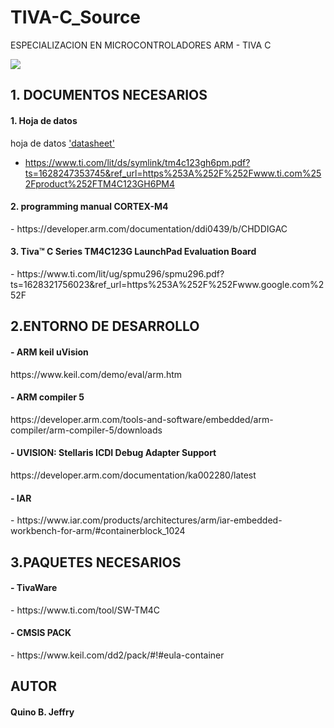 # TIVA-C_Source
 ESPECIALIZACION EN MICROCONTROLADORES ARM - TIVA C

<img src="https://user-images.githubusercontent.com/47931397/128592547-d0ed1240-b36a-4172-88e8-b57462ea27a9.png">

## 1. DOCUMENTOS NECESARIOS

#### 1. Hoja de datos
hoja de datos ['datasheet'](https://www.ti.com/lit/ds/symlink/tm4c123gh6pm.pdf?ts=1628247353745&ref_url=https%253A%252F%252Fwww.ti.com%252Fproduct%252FTM4C123GH6PM4)

- https://www.ti.com/lit/ds/symlink/tm4c123gh6pm.pdf?ts=1628247353745&ref_url=https%253A%252F%252Fwww.ti.com%252Fproduct%252FTM4C123GH6PM4
<h4>2. programming manual CORTEX-M4</h4>
- https://developer.arm.com/documentation/ddi0439/b/CHDDIGAC
<h4>3. Tiva™ C Series TM4C123G LaunchPad Evaluation Board</h4>
- https://www.ti.com/lit/ug/spmu296/spmu296.pdf?ts=1628321756023&ref_url=https%253A%252F%252Fwww.google.com%252F

 <h2>2.ENTORNO DE DESARROLLO</h2>
 <h4>- ARM keil uVision</h4></h4>
 https://www.keil.com/demo/eval/arm.htm
 <h4>- ARM compiler 5 </h4>
 https://developer.arm.com/tools-and-software/embedded/arm-compiler/arm-compiler-5/downloads
  <h4>- UVISION: Stellaris ICDI Debug Adapter Support</h4>
  https://developer.arm.com/documentation/ka002280/latest
 <h4>- IAR </h4>
 - https://www.iar.com/products/architectures/arm/iar-embedded-workbench-for-arm/#containerblock_1024
 
 <h2>3.PAQUETES NECESARIOS</h2>
  <h4>- TivaWare </h4>
 - https://www.ti.com/tool/SW-TM4C
   <h4>- CMSIS PACK </h4>
 - https://www.keil.com/dd2/pack/#!#eula-container

 <h2>AUTOR</h2>
 <h4> Quino B. Jeffry</h4>
